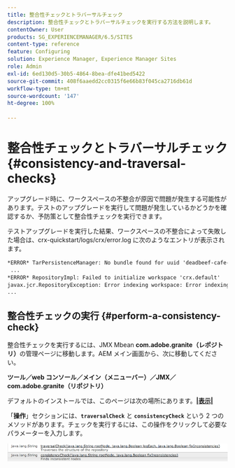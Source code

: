 ```yaml
---
title: 整合性チェックとトラバーサルチェック
description: 整合性チェックとトラバーサルチェックを実行する方法を説明します。
contentOwner: User
products: SG_EXPERIENCEMANAGER/6.5/SITES
content-type: reference
feature: Configuring
solution: Experience Manager, Experience Manager Sites
role: Admin
exl-id: 6ed130d5-30b5-4864-8bea-dfe41bed5422
source-git-commit: 408f6aaedd2cc0315f6e66b83f045ca2716db61d
workflow-type: tm+mt
source-wordcount: '147'
ht-degree: 100%

---
```


# 整合性チェックとトラバーサルチェック{#consistency-and-traversal-checks}

アップグレード時に、ワークスペースの不整合が原因で問題が発生する可能性があります。テストのアップグレードを実行して問題が発生しているかどうかを確認するか、予防策として整合性チェックを実行できます。

テストアップグレードを実行した結果、ワークスペースの不整合によって失敗した場合は、crx-quickstart/logs/crx/error.log に次のようなエントリが表示されます。

```xml
*ERROR* TarPersistenceManager: No bundle found for uuid 'deadbeef-cafe-babe-cafe-babecafebabe'
 ...
*ERROR* RepositoryImpl: Failed to initialize workspace 'crx.default'
javax.jcr.RepositoryException: Error indexing workspace: Error indexing workspace: Error indexing workspace
...
```

## 整合性チェックの実行 {#perform-a-consistency-check}

整合性チェックを実行するには、JMX Mbean **com.adobe.granite（レポジトリ）**&#x200B;の管理ページに移動します。AEM メイン画面から、次に移動してください。

**ツール／web コンソール／メイン（メニューバー）／JMX／com.adobe.granite（リポジトリ）**

デフォルトのインストールでは、このページは次の場所にあります。**[|表示|](http://localhost:4502/system/console/jmx/com.adobe.granite%3Atype%3DRepository)**

「**操作**」セクションには、**`traversalCheck`** と **`consistencyCheck`** という 2 つのメソッドがあります。チェックを実行するには、この操作をクリックして必要なパラメーターを入力します。

![chlimage_1-117](assets/chlimage_1-117.png)
